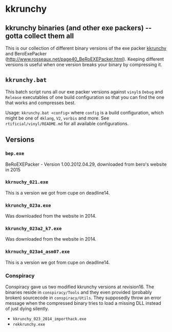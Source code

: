 # kkrunchy
## kkrunchy binaries (and other exe packers) -- gotta collect them all

This is our collection of different binary versions of the exe packer [kkrunchy](http://www.farbrausch.de/~fg/kkrunchy/) and BeroExePacker (http://www.rosseaux.net/page40_BeRoEXEPacker.html). Keeping different versions is useful when one version breaks your binary by compressing it.

## `kkrunchy.bat`
This batch script runs all our exe packer versions against `vinyl`s `Debug` and `Release` executables of one build configuration so that you can find the one that works and compresses best.

Usage: `kkrunchy.bat <config>` where `config` is a build configuration, which might be one of `4klang`, `V2`, `vorbis` and more. See `rtificial/vinyl/README.md` for all available configurations.

## Versions

### `bep.exe`
BeRoEXEPacker - Version 1.00.2012.04.29, downloaded from bero's website in 2015

### `kkrnuchy_021.exe`
This is a version we got from cupe on deadline14.

### `kkrunchy_023a.exe`
Was downloaded from the website in 2014.

### `kkrunchy_023a2_k7.exe`
Was downloaded from the website in 2014.

### `kkrnuchy_023a4_asm07.exe`
This is a version we got from cupe on deadline14.

### Conspiracy
Conspiracy gave us two modified kkrunchy versions at revision16. The binaries reside in `conspiracy/Tools` and they even provided (probably broken) sourcecode in `conspiracy/Utils`. They supposedly throw an error message when the compressed binary tries to load a missing DLL instead of just dying silently.

* `kkrunchy_023_2014_importhack.exe`
* `rekkrunchy.exe`
